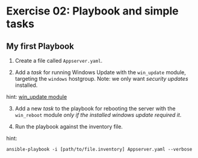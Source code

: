 # Exercise 02: Playbook and simple tasks

## My first Playbook

1) Create a file called `Appserver.yaml`.

2) Add a *task* for running Windows Update with the `win_update` module, targeting the `windows` hostgroup. Note: we only want _security updates_ installed.

hint: [win_update module](https://docs.ansible.com/ansible/latest/modules/win_updates_module.html)

3) Add a new *task* to the playbook for rebooting the server with the `win_reboot` module _only if the installed windows update required it_.

4) Run the playbook against the inventory file.

hint:

```shell
ansible-playbook -i [path/to/file.inventory] Appserver.yaml --verbose
```